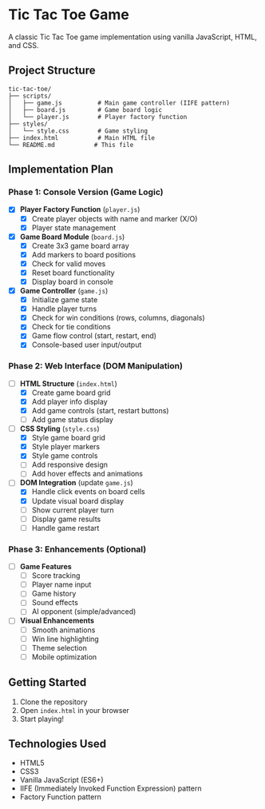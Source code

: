 # Tic Tac Toe Game

A classic Tic Tac Toe game implementation using vanilla JavaScript, HTML, and CSS.

## Project Structure

```
tic-tac-toe/
├── scripts/
│   ├── game.js          # Main game controller (IIFE pattern)
│   ├── board.js         # Game board logic
│   └── player.js        # Player factory function
├── styles/
│   └── style.css        # Game styling
├── index.html           # Main HTML file
└── README.md           # This file
```

## Implementation Plan

### Phase 1: Console Version (Game Logic)
- [x] **Player Factory Function** (`player.js`)
  - [x] Create player objects with name and marker (X/O)
  - [x] Player state management

- [x] **Game Board Module** (`board.js`)
  - [x] Create 3x3 game board array
  - [x] Add markers to board positions
  - [x] Check for valid moves
  - [x] Reset board functionality
  - [x] Display board in console

- [x] **Game Controller** (`game.js`)
  - [x] Initialize game state
  - [x] Handle player turns
  - [x] Check for win conditions (rows, columns, diagonals)
  - [x] Check for tie conditions
  - [x] Game flow control (start, restart, end)
  - [x] Console-based user input/output

### Phase 2: Web Interface (DOM Manipulation)
- [ ] **HTML Structure** (`index.html`)
  - [x] Create game board grid
  - [x] Add player info display
  - [x] Add game controls (start, restart buttons)
  - [ ] Add game status display

- [ ] **CSS Styling** (`style.css`)
  - [x] Style game board grid
  - [x] Style player markers
  - [x] Style game controls
  - [ ] Add responsive design
  - [ ] Add hover effects and animations

- [ ] **DOM Integration** (update `game.js`)
  - [x] Handle click events on board cells
  - [x] Update visual board display
  - [ ] Show current player turn
  - [ ] Display game results
  - [ ] Handle game restart

### Phase 3: Enhancements (Optional)
- [ ] **Game Features**
  - [ ] Score tracking
  - [ ] Player name input
  - [ ] Game history
  - [ ] Sound effects
  - [ ] AI opponent (simple/advanced)

- [ ] **Visual Enhancements**
  - [ ] Smooth animations
  - [ ] Win line highlighting
  - [ ] Theme selection
  - [ ] Mobile optimization

## Getting Started

1. Clone the repository
2. Open `index.html` in your browser
3. Start playing!

## Technologies Used

- HTML5
- CSS3
- Vanilla JavaScript (ES6+)
- IIFE (Immediately Invoked Function Expression) pattern
- Factory Function pattern
